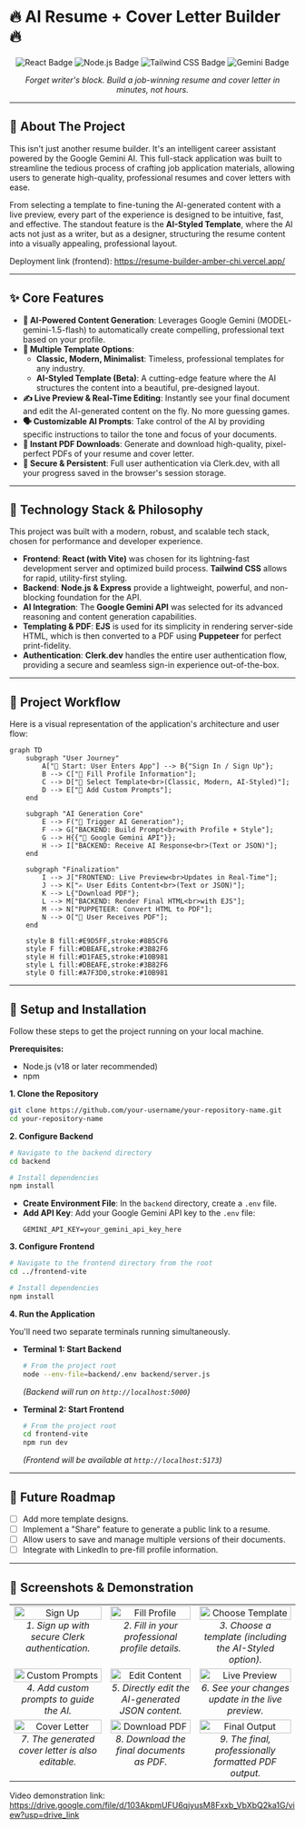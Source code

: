 # 🔥 AI Resume + Cover Letter Builder 🔥

<p align="center">
  <img src="https://img.shields.io/badge/React-20232A?style=for-the-badge&logo=react&logoColor=61DAFB" alt="React Badge"/>
  <img src="https://img.shields.io/badge/Node.js-339933?style=for-the-badge&logo=nodedotjs&logoColor=white" alt="Node.js Badge"/>
  <img src="https://img.shields.io/badge/Tailwind_CSS-38B2AC?style=for-the-badge&logo=tailwind-css&logoColor=white" alt="Tailwind CSS Badge"/>
  <img src="https://img.shields.io/badge/Google_Gemini-8E75A5?style=for-the-badge&logo=google-gemini&logoColor=white" alt="Gemini Badge"/>
</p>

<p align="center">
  <i>Forget writer's block. Build a job-winning resume and cover letter in minutes, not hours.</i>
</p>

---

## 🌟 About The Project

This isn't just another resume builder. It's an intelligent career assistant powered by the Google Gemini AI. This full-stack application was built to streamline the tedious process of crafting job application materials, allowing users to generate high-quality, professional resumes and cover letters with ease. 

From selecting a template to fine-tuning the AI-generated content with a live preview, every part of the experience is designed to be intuitive, fast, and effective. The standout feature is the **AI-Styled Template**, where the AI acts not just as a writer, but as a designer, structuring the resume content into a visually appealing, professional layout.

Deployment link (frontend): https://resume-builder-amber-chi.vercel.app/ 

---

## ✨ Core Features

- **🧠 AI-Powered Content Generation**: Leverages Google Gemini (MODEL- gemini-1.5-flash) to automatically create compelling, professional text based on your profile.
- **🎨 Multiple Template Options**:
  - **Classic, Modern, Minimalist**: Timeless, professional templates for any industry.
  - **AI-Styled Template (Beta)**: A cutting-edge feature where the AI structures the content into a beautiful, pre-designed layout.
- **✍️ Live Preview & Real-Time Editing**: Instantly see your final document and edit the AI-generated content on the fly. No more guessing games.
- **🗣️ Customizable AI Prompts**: Take control of the AI by providing specific instructions to tailor the tone and focus of your documents.
- **📄 Instant PDF Downloads**: Generate and download high-quality, pixel-perfect PDFs of your resume and cover letter.
- **🔐 Secure & Persistent**: Full user authentication via Clerk.dev, with all your progress saved in the browser's session storage.

---

## 🚀 Technology Stack & Philosophy

This project was built with a modern, robust, and scalable tech stack, chosen for performance and developer experience.

- **Frontend**: **React (with Vite)** was chosen for its lightning-fast development server and optimized build process. **Tailwind CSS** allows for rapid, utility-first styling.
- **Backend**: **Node.js & Express** provide a lightweight, powerful, and non-blocking foundation for the API.
- **AI Integration**: The **Google Gemini API** was selected for its advanced reasoning and content generation capabilities.
- **Templating & PDF**: **EJS** is used for its simplicity in rendering server-side HTML, which is then converted to a PDF using **Puppeteer** for perfect print-fidelity.
- **Authentication**: **Clerk.dev** handles the entire user authentication flow, providing a secure and seamless sign-in experience out-of-the-box.

---

## 🔄 Project Workflow

Here is a visual representation of the application's architecture and user flow:

```mermaid
graph TD
    subgraph "User Journey"
        A["👤 Start: User Enters App"] --> B{"Sign In / Sign Up"};
        B --> C["📝 Fill Profile Information"];
        C --> D["🎨 Select Template<br>(Classic, Modern, AI-Styled)"];
        D --> E["💬 Add Custom Prompts"];
    end

    subgraph "AI Generation Core"
        E --> F("🚀 Trigger AI Generation");
        F --> G["BACKEND: Build Prompt<br>with Profile + Style"];
        G --> H{{"🤖 Google Gemini API"}};
        H --> I["BACKEND: Receive AI Response<br>(Text or JSON)"];
    end

    subgraph "Finalization"
        I --> J["FRONTEND: Live Preview<br>Updates in Real-Time"];
        J --> K["✍️ User Edits Content<br>(Text or JSON)"];
        K --> L{"Download PDF"};
        L --> M["BACKEND: Render Final HTML<br>with EJS"];
        M --> N["PUPPETEER: Convert HTML to PDF"];
        N --> O["📄 User Receives PDF"];
    end

    style B fill:#E9D5FF,stroke:#8B5CF6
    style F fill:#DBEAFE,stroke:#3B82F6
    style H fill:#D1FAE5,stroke:#10B981
    style L fill:#DBEAFE,stroke:#3B82F6
    style O fill:#A7F3D0,stroke:#10B981
```

---

## 🔧 Setup and Installation

Follow these steps to get the project running on your local machine.

**Prerequisites:**
- Node.js (v18 or later recommended)
- npm

**1. Clone the Repository**
```bash
git clone https://github.com/your-username/your-repository-name.git
cd your-repository-name
```

**2. Configure Backend**
```bash
# Navigate to the backend directory
cd backend

# Install dependencies
npm install
```
- **Create Environment File**: In the `backend` directory, create a `.env` file.
- **Add API Key**: Add your Google Gemini API key to the `.env` file:
    ```
    GEMINI_API_KEY=your_gemini_api_key_here
    ```

**3. Configure Frontend**
```bash
# Navigate to the frontend directory from the root
cd ../frontend-vite

# Install dependencies
npm install
```

**4. Run the Application**

You'll need two separate terminals running simultaneously.

- **Terminal 1: Start Backend**
    ```bash
    # From the project root
    node --env-file=backend/.env backend/server.js
    ```
    *(Backend will run on `http://localhost:5000`)*

- **Terminal 2: Start Frontend**
    ```bash
    # From the project root
    cd frontend-vite
    npm run dev
    ```
    *(Frontend will be available at `http://localhost:5173`)*

---

## 🔮 Future Roadmap

- [ ] Add more template designs.
- [ ] Implement a "Share" feature to generate a public link to a resume.
- [ ] Allow users to save and manage multiple versions of their documents.
- [ ] Integrate with LinkedIn to pre-fill profile information.

---

## 📸 Screenshots & Demonstration

<table width="100%">
  <tr>
    <td align="center" valign="top">
      <img src="https://github.com/user-attachments/assets/0a016202-0987-4b47-9a60-553f31ba2d05" alt="Sign Up" width="100%">
      <br />
      <em>1. Sign up with secure Clerk authentication.</em>
    </td>
    <td align="center" valign="top">
      <img src="https://github.com/user-attachments/assets/7bb70eef-e673-486d-952e-c284995e963f" alt="Fill Profile" width="100%">
      <br />
      <em>2. Fill in your professional profile details.</em>
    </td>
    <td align="center" valign="top">
      <img src="https://github.com/user-attachments/assets/04af8397-15d5-42c7-be02-d90d131063d6" alt="Choose Template" width="100%">
      <br />
      <em>3. Choose a template (including the AI-Styled option).</em>
    </td>
  </tr>
  <tr>
    <td align="center" valign="top">
      <img src="https://github.com/user-attachments/assets/51158b2d-2c09-4267-a45e-5d830c0d2015" alt="Custom Prompts" width="100%">
      <br />
      <em>4. Add custom prompts to guide the AI.</em>
    </td>
    <td align="center" valign="top">
      <img src="https://github.com/user-attachments/assets/35f7e405-cfdf-4d74-97ad-0ebc0863575f" alt="Edit Content" width="100%">
      <br />
      <em>5. Directly edit the AI-generated JSON content.</em>
    </td>
    <td align="center" valign="top">
      <img src="https://github.com/user-attachments/assets/4cff4c1f-1884-4907-af3a-0eaee4753336" alt="Live Preview" width="100%">
      <br />
      <em>6. See your changes update in the live preview.</em>
    </td>
  </tr>
    <tr>
    <td align="center" valign="top">
      <img src="https://github.com/user-attachments/assets/547e5f9b-38d8-4c0b-9a26-a9e1c55e39a4" alt="Cover Letter" width="100%">
      <br />
      <em>7. The generated cover letter is also editable.</em>
    </td>
    <td align="center" valign="top">
      <img src="https://github.com/user-attachments/assets/b9074e03-7ab1-4498-98b8-f3c39213d9b0" alt="Download PDF" width="100%">
      <br />
      <em>8. Download the final documents as PDF.</em>
    </td>
    <td align="center" valign="top">
      <img src="https://github.com/user-attachments/assets/42d7cd6a-1225-4ea4-a054-c385a6cc0ba2" alt="Final Output" width="100%">
      <br />
      <em>9. The final, professionally formatted PDF output.</em>
    </td>
  </tr>
</table>

Video demonstration link: https://drive.google.com/file/d/103AkpmUFU6qjyusM8Fxxb_VbXbQ2ka1G/view?usp=drive_link
